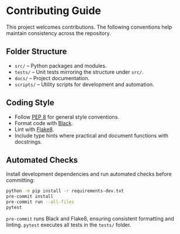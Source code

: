 # Contributing Guide

This project welcomes contributions. The following conventions help maintain consistency across the repository.

## Folder Structure

- `src/` – Python packages and modules.
- `tests/` – Unit tests mirroring the structure under `src/`.
- `docs/` – Project documentation.
- `scripts/` – Utility scripts for development and automation.

## Coding Style

- Follow [PEP 8](https://peps.python.org/pep-0008/) for general style conventions.
- Format code with [Black](https://black.readthedocs.io/en/stable/).
- Lint with [Flake8](https://flake8.pycqa.org/en/latest/).
- Include type hints where practical and document functions with docstrings.

## Automated Checks

Install development dependencies and run automated checks before committing:

```bash
python -m pip install -r requirements-dev.txt
pre-commit install
pre-commit run --all-files
pytest
```

`pre-commit` runs Black and Flake8, ensuring consistent formatting and linting. `pytest` executes all tests in the `tests/` folder.


